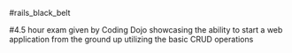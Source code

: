 #rails_black_belt

#4.5 hour exam given by Coding Dojo showcasing the ability to start a web application from the ground up utilizing the basic CRUD operations
